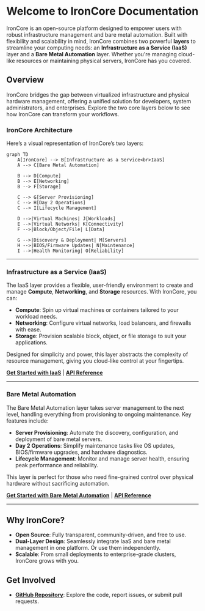 # Welcome to IronCore Documentation

IronCore is an open-source platform designed to empower users with robust infrastructure management and bare metal 
automation. Built with flexibility and scalability in mind, IronCore combines two powerful **layers** to streamline 
your computing needs: an **Infrastructure as a Service (IaaS)** layer and a **Bare Metal Automation** layer. Whether 
you're managing cloud-like resources or maintaining physical servers, IronCore has you covered.

## Overview

IronCore bridges the gap between virtualized infrastructure and physical hardware management, offering a unified 
solution for developers, system administrators, and enterprises. Explore the two core layers below to see how IronCore
can transform your workflows.

### IronCore Architecture

Here’s a visual representation of IronCore’s two layers:

```mermaid
graph TD
    A[IronCore] --> B[Infrastructure as a Service<br>IaaS]
    A --> C[Bare Metal Automation]
    
    B --> D[Compute]
    B --> E[Networking]
    B --> F[Storage]
    
    C --> G[Server Provisioning]
    C --> H[Day 2 Operations]
    C --> I[Lifecycle Management]
    
    D -->|Virtual Machines| J[Workloads]
    E -->|Virtual Networks| K[Connectivity]
    F -->|Block/Object/File| L[Data]
    
    G -->|Discovery & Deployment| M[Servers]
    H -->|BIOS/Firmware Updates| N[Maintenance]
    I -->|Health Monitoring| O[Reliability]
```

---

### Infrastructure as a Service (IaaS)

The IaaS layer provides a flexible, user-friendly environment to create and manage **Compute**, **Networking**, and 
**Storage** resources. With IronCore, you can:

- **Compute**: Spin up virtual machines or containers tailored to your workload needs.
- **Networking**: Configure virtual networks, load balancers, and firewalls with ease.
- **Storage**: Provision scalable block, object, or file storage to suit your applications.

Designed for simplicity and power, this layer abstracts the complexity of resource management, giving you cloud-like 
control at your fingertips.

**[Get Started with IaaS](/getting-started/iaas)** | **[API Reference](/components/infrastructure-as-a-service/ironcore/api-reference/overview/)**

---

### Bare Metal Automation

The Bare Metal Automation layer takes server management to the next level, handling everything from provisioning to ongoing maintenance. Key features include:

- **Server Provisioning**: Automate the discovery, configuration, and deployment of bare metal servers.
- **Day 2 Operations**: Simplify maintenance tasks like OS updates, BIOS/firmware upgrades, and hardware diagnostics.
- **Lifecycle Management**: Monitor and manage server health, ensuring peak performance and reliability.

This layer is perfect for those who need fine-grained control over physical hardware without sacrificing automation.

**[Get Started with Bare Metal Automation](/getting-started/baremetal)** | **[API Reference](/components/bare-metal-management/metal-operator/api-reference/api/)**

---

## Why IronCore?

- **Open Source**: Fully transparent, community-driven, and free to use.
- **Dual-Layer Design**: Seamlessly integrate IaaS and bare metal management in one platform. Or use them independently.
- **Scalable**: From small deployments to enterprise-grade clusters, IronCore grows with you.

## Get Involved

- **[GitHub Repository](https://github.com/ironcore-dev)**: Explore the code, report issues, or submit pull requests.

